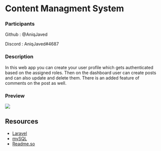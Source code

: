# Content Managment System


### Participants

Github : @AniqJaved

Discord : AniqJaved#4687

### Description

In this web app you can create your user profile which gets authenticated based on the assigned roles. Then on the dashboard user can create posts and can also update and delete them. There is an added feature of comments on the post as well.


### Preview


![](CMS.gif)



## Resources

- [Laravel](https://socket.io)
- [mySQL](https://nodejs.org)
- [Readme.so](https://readme.so/editor)
